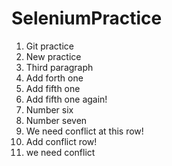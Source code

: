 # SeleniumPractice
1. Git practice
2. New practice
3. Third paragraph
4. Add forth one
5. Add fifth one
5. Add fifth one again!
6. Number six
7. Number seven
8. We need conflict at this row!
8. Add conflict row!
9. we need conflict